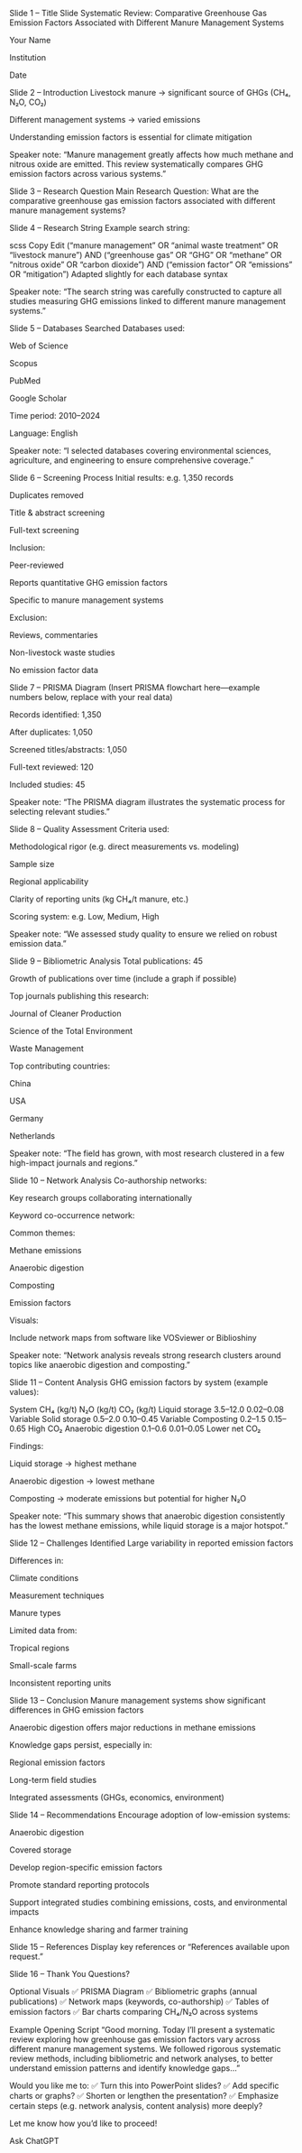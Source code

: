 Slide 1 – Title Slide
Systematic Review:
Comparative Greenhouse Gas Emission Factors Associated with Different Manure Management Systems

Your Name

Institution

Date

Slide 2 – Introduction
Livestock manure → significant source of GHGs (CH₄, N₂O, CO₂)

Different management systems → varied emissions

Understanding emission factors is essential for climate mitigation

Speaker note:
“Manure management greatly affects how much methane and nitrous oxide are emitted. This review systematically compares GHG emission factors across various systems.”

Slide 3 – Research Question
Main Research Question:
What are the comparative greenhouse gas emission factors associated with different manure management systems?

Slide 4 – Research String
Example search string:

scss
Copy
Edit
(“manure management” OR “animal waste treatment” OR “livestock manure”) AND 
(“greenhouse gas” OR “GHG” OR “methane” OR “nitrous oxide” OR “carbon dioxide”) AND 
(“emission factor” OR “emissions” OR “mitigation”)
Adapted slightly for each database syntax

Speaker note:
“The search string was carefully constructed to capture all studies measuring GHG emissions linked to different manure management systems.”

Slide 5 – Databases Searched
Databases used:

Web of Science

Scopus

PubMed

Google Scholar

Time period: 2010–2024

Language: English

Speaker note:
“I selected databases covering environmental sciences, agriculture, and engineering to ensure comprehensive coverage.”

Slide 6 – Screening Process
Initial results: e.g. 1,350 records

Duplicates removed

Title & abstract screening

Full-text screening

Inclusion:

Peer-reviewed

Reports quantitative GHG emission factors

Specific to manure management systems

Exclusion:

Reviews, commentaries

Non-livestock waste studies

No emission factor data

Slide 7 – PRISMA Diagram
(Insert PRISMA flowchart here—example numbers below, replace with your real data)

Records identified: 1,350

After duplicates: 1,050

Screened titles/abstracts: 1,050

Full-text reviewed: 120

Included studies: 45

Speaker note:
“The PRISMA diagram illustrates the systematic process for selecting relevant studies.”

Slide 8 – Quality Assessment
Criteria used:

Methodological rigor (e.g. direct measurements vs. modeling)

Sample size

Regional applicability

Clarity of reporting units (kg CH₄/t manure, etc.)

Scoring system: e.g. Low, Medium, High

Speaker note:
“We assessed study quality to ensure we relied on robust emission data.”

Slide 9 – Bibliometric Analysis
Total publications: 45

Growth of publications over time (include a graph if possible)

Top journals publishing this research:

Journal of Cleaner Production

Science of the Total Environment

Waste Management

Top contributing countries:

China

USA

Germany

Netherlands

Speaker note:
“The field has grown, with most research clustered in a few high-impact journals and regions.”

Slide 10 – Network Analysis
Co-authorship networks:

Key research groups collaborating internationally

Keyword co-occurrence network:

Common themes:

Methane emissions

Anaerobic digestion

Composting

Emission factors

Visuals:

Include network maps from software like VOSviewer or Biblioshiny

Speaker note:
“Network analysis reveals strong research clusters around topics like anaerobic digestion and composting.”

Slide 11 – Content Analysis
GHG emission factors by system (example values):

System	CH₄ (kg/t)	N₂O (kg/t)	CO₂ (kg/t)
Liquid storage	3.5–12.0	0.02–0.08	Variable
Solid storage	0.5–2.0	0.10–0.45	Variable
Composting	0.2–1.5	0.15–0.65	High CO₂
Anaerobic digestion	0.1–0.6	0.01–0.05	Lower net CO₂

Findings:

Liquid storage → highest methane

Anaerobic digestion → lowest methane

Composting → moderate emissions but potential for higher N₂O

Speaker note:
“This summary shows that anaerobic digestion consistently has the lowest methane emissions, while liquid storage is a major hotspot.”

Slide 12 – Challenges Identified
Large variability in reported emission factors

Differences in:

Climate conditions

Measurement techniques

Manure types

Limited data from:

Tropical regions

Small-scale farms

Inconsistent reporting units

Slide 13 – Conclusion
Manure management systems show significant differences in GHG emission factors

Anaerobic digestion offers major reductions in methane emissions

Knowledge gaps persist, especially in:

Regional emission factors

Long-term field studies

Integrated assessments (GHGs, economics, environment)

Slide 14 – Recommendations
Encourage adoption of low-emission systems:

Anaerobic digestion

Covered storage

Develop region-specific emission factors

Promote standard reporting protocols

Support integrated studies combining emissions, costs, and environmental impacts

Enhance knowledge sharing and farmer training

Slide 15 – References
Display key references or “References available upon request.”

Slide 16 – Thank You
Questions?

Optional Visuals
✅ PRISMA Diagram
✅ Bibliometric graphs (annual publications)
✅ Network maps (keywords, co-authorship)
✅ Tables of emission factors
✅ Bar charts comparing CH₄/N₂O across systems

Example Opening Script
“Good morning. Today I’ll present a systematic review exploring how greenhouse gas emission factors vary across different manure management systems. We followed rigorous systematic review methods, including bibliometric and network analyses, to better understand emission patterns and identify knowledge gaps…”

Would you like me to:
✅ Turn this into PowerPoint slides?
✅ Add specific charts or graphs?
✅ Shorten or lengthen the presentation?
✅ Emphasize certain steps (e.g. network analysis, content analysis) more deeply?

Let me know how you’d like to proceed!









Ask ChatGPT


